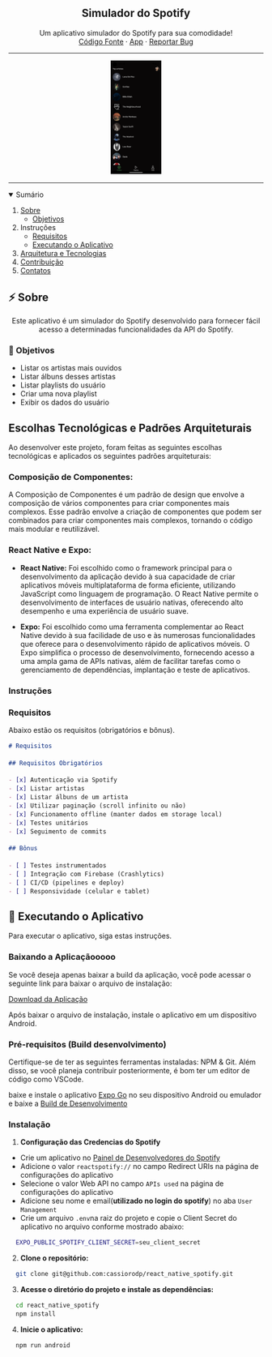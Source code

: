 <h2 align="center">Simulador do Spotify</h2>
<p align="center">
  Um aplicativo simulador do Spotify para sua comodidade!
  <br />
  <a href="https://github.com/cassiorodp/react_native_spotify" target="_blank">Código Fonte</a>
  ·
    <a href="https://expo.dev/accounts/cassiorodp/projects/react-spotify/builds/a9a8bae9-5572-4817-adda-6d570189cec2" target="_blank">App</a>
  ·
  <a href="https://github.com/cassiorodp/react_native_spotify/issues" target="_blank">Reportar Bug</a>
</p>

---

<p align="center">
  <a href="https://expo.dev/accounts/cassiorodp/projects/react-spotify/builds/a9a8bae9-5572-4817-adda-6d570189cec2" target="_blank">
 <img src="assets/images/landing_page.png" width='20%'  alt="landingpage project"/>
  </a>
</p>

---

<details open="open">
  <summary><h2">Sumário</h2></summary>
  <ol>
    <li>
      <a href="#about">Sobre</a>
      <ul>
        <li><a href="#objectives">Objetivos</a></li>
      </ul>
    </li>
    <li>
      <span>Instruções</span>
      <ul>
        <li><a href="#requirements">Requisitos</a></li>
        <li><a href="#running-the-app">Executando o Aplicativo</a></li>
      </ul>
    </li>
    <li><a href="#architecture-and-techs">Arquitetura e Tecnologias</a></li>
    <li><a href="#contribution">Contribuição</a></li>
    <li><a href="#contacts">Contatos</a></li>
  </ol>
</details>

<h2 id="about">⚡ Sobre</h2> 
<p align="center">
  Este aplicativo é um simulador do Spotify desenvolvido para fornecer fácil acesso a determinadas funcionalidades da API do Spotify.
</p>

<h3 id="objectives">🎯 Objetivos</h3>

- Listar os artistas mais ouvidos
- Listar álbuns desses artistas
- Listar playlists do usuário
- Criar uma nova playlist
- Exibir os dados do usuário

## Escolhas Tecnológicas e Padrões Arquiteturais

Ao desenvolver este projeto, foram feitas as seguintes escolhas tecnológicas e aplicados os seguintes padrões arquiteturais:

### Composição de Componentes:

A Composição de Componentes é um padrão de design que envolve a composição de vários componentes para criar componentes mais complexos. Esse padrão envolve a criação de componentes que podem ser combinados para criar componentes mais complexos, tornando o código mais modular e reutilizável.

### React Native e Expo:

- **React Native:** Foi escolhido como o framework principal para o desenvolvimento da aplicação devido à sua capacidade de criar aplicativos móveis multiplataforma de forma eficiente, utilizando JavaScript como linguagem de programação. O React Native permite o desenvolvimento de interfaces de usuário nativas, oferecendo alto desempenho e uma experiência de usuário suave.

- **Expo:** Foi escolhido como uma ferramenta complementar ao React Native devido à sua facilidade de uso e às numerosas funcionalidades que oferece para o desenvolvimento rápido de aplicativos móveis. O Expo simplifica o processo de desenvolvimento, fornecendo acesso a uma ampla gama de APIs nativas, além de facilitar tarefas como o gerenciamento de dependências, implantação e teste de aplicativos.

<h3>Instruções</h3>

<h3 id="requirements">Requisitos</h3>

Abaixo estão os requisitos (obrigatórios e bônus).

```markdown
# Requisitos

## Requisitos Obrigatórios

- [x] Autenticação via Spotify
- [x] Listar artistas
- [x] Listar álbuns de um artista
- [x] Utilizar paginação (scroll infinito ou não)
- [x] Funcionamento offline (manter dados em storage local)
- [x] Testes unitários
- [x] Seguimento de commits

## Bônus

- [ ] Testes instrumentados
- [ ] Integração com Firebase (Crashlytics)
- [ ] CI/CD (pipelines e deploy)
- [ ] Responsividade (celular e tablet)
```

<h2 id="running-the-app">🚀 Executando o Aplicativo</h2>
Para executar o aplicativo, siga estas instruções.

<h3 id="prerequisites">Baixando a Aplicaçãooooo</h3>

Se você deseja apenas baixar a build da aplicação, você pode acessar o seguinte link para baixar o arquivo de instalação:

[Download da Aplicação](https://expo.dev/accounts/cassiorodp/projects/react-spotify/builds/a9a8bae9-5572-4817-adda-6d570189cec2)

Após baixar o arquivo de instalação, instale o aplicativo em um dispositivo Android.

<h3 id="prerequisites">Pré-requisitos (Build desenvolvimento)</h3>

Certifique-se de ter as seguintes ferramentas instaladas: NPM & Git.
Além disso, se você planeja contribuir posteriormente, é bom ter um editor de código como VSCode.

baixe e instale o aplicativo [Expo Go](https://expo.dev/go) no seu dispositivo Android ou emulador e baixe a [Build de Desenvolvimento](https://expo.dev/accounts/cassiorodp/projects/react-spotify/builds/b28f118f-719f-4936-8dff-7d76b22fd749)

<h3 id="installation">Instalação</h3>

1. **Configuração das Credencias do Spotify**

- Crie um aplicativo no [Painel de Desenvolvedores do Spotify](https://developer.spotify.com/dashboard)
- Adicione o valor `reactspotify://` no campo Redirect URIs na página de configurações do aplicativo
- Selecione o valor Web API no campo `APIs used` na página de configurações do aplicativo
- Adicione seu nome e email(**utilizado no login do spotify**) no aba `User Management`
- Crie um arquivo `.env`na raiz do projeto e copie o Client Secret do aplicativo no arquivo conforme mostrado abaixo:

```sh
  EXPO_PUBLIC_SPOTIFY_CLIENT_SECRET=seu_client_secret
```

2. **Clone o repositório:**

```sh
  git clone git@github.com:cassiorodp/react_native_spotify.git
```

3. **Acesse o diretório do projeto e instale as dependências:**

```sh
  cd react_native_spotify
  npm install
```

4. **Inicie o aplicativo:**

```sh
  npm run android
```
